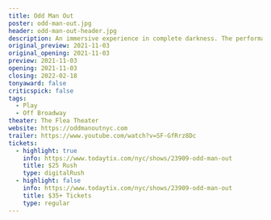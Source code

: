 ```yaml
---
title: Odd Man Out
poster: odd-man-out.jpg
header: odd-man-out-header.jpg
description: An immersive experience in complete darkness. The performance includes a 360º binaural audio system, sensorial special effects and ultimately uses the darkness to bring the audience to a new light. (Ages 13+)
original_preview: 2021-11-03
original_opening: 2021-11-03
preview: 2021-11-03
opening: 2021-11-03
closing: 2022-02-18
tonyaward: false
criticspick: false
tags: 
  - Play
  - Off Broadway
theater: The Flea Theater
website: https://oddmanoutnyc.com
trailer: https://www.youtube.com/watch?v=SF-GfRrz8Dc
tickets:
  - highlight: true
    info: https://www.todaytix.com/nyc/shows/23909-odd-man-out
    title: $25 Rush
    type: digitalRush
  - highlight: false
    info: https://www.todaytix.com/nyc/shows/23909-odd-man-out
    title: $35+ Tickets
    type: regular
---
```

